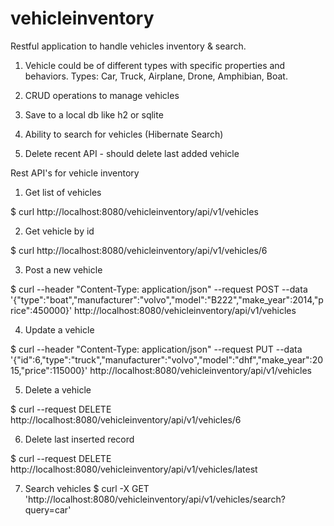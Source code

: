 # vehicleinventory
Restful application to handle vehicles inventory & search.

1) Vehicle could be of different types with specific properties and behaviors. Types: Car, Truck, Airplane, Drone, Amphibian, Boat.

2) CRUD operations to manage vehicles

3) Save to a local db like h2 or sqlite

4) Ability to search for vehicles (Hibernate Search)

5) Delete recent API - should delete last added vehicle


Rest API's for vehicle inventory
1. Get list of vehicles

$ curl http://localhost:8080/vehicleinventory/api/v1/vehicles

2. Get vehicle by id

$ curl http://localhost:8080/vehicleinventory/api/v1/vehicles/6

3. Post a new vehicle

$ curl --header "Content-Type: application/json" --request POST --data '{"type":"boat","manufacturer":"volvo","model":"B222","make_year":2014,"price":450000}' http://localhost:8080/vehicleinventory/api/v1/vehicles

4. Update a vehicle

$ curl --header "Content-Type: application/json" --request PUT --data '{"id":6,"type":"truck","manufacturer":"volvo","model":"dhf","make_year":2015,"price":115000}' http://localhost:8080/vehicleinventory/api/v1/vehicles

5. Delete a vehicle

$ curl --request DELETE http://localhost:8080/vehicleinventory/api/v1/vehicles/6

6. Delete last inserted record

$ curl --request DELETE http://localhost:8080/vehicleinventory/api/v1/vehicles/latest

7. Search vehicles
$ curl -X GET 'http://localhost:8080/vehicleinventory/api/v1/vehicles/search?query=car'